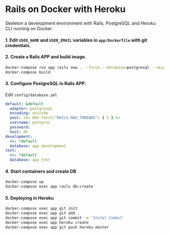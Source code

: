 # Rails on Docker with Heroku

Skeleton a development environment with Rails, PostgreSQL and Heroku CLI running on Docker.

#### 1. Edit `USER_NAME` and `USER_EMAIL` variables in `app/Dockerfile` with git credentials. 

#### 2. Create a Rails APP and build image.
```bash
docker-compose run app rails new . --force --database=postgresql --skip-bundle
docker-compose build
```

#### 3. Configure PostgreSQL in Rails APP.
Edit ```config/database.yml```
```yaml
default: &default
  adapter: postgresql
  encoding: unicode
  pool: <%= ENV.fetch("RAILS_MAX_THREADS") { 5 } %>
  username: postgres
  password:
  host: db
development:
  <<: *default
  database: app_development
test:
  <<: *default
  database: app_test
```

#### 4. Start containers and create DB

```bash
docker-compose up
docker-compose exec app rails db:create
```

#### 5. Deploying in Heroku
```bash
docker-compose exec app git init
docker-compose exec app git add .
docker-compose exec app git commit -m 'Inital Commit'
docker-compose exec app heroku create
docker-compose exec app git push heroku master
```
